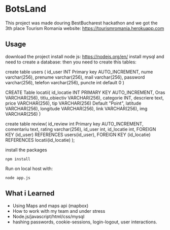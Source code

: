BotsLand
==============

This project was made douring BestBucharest hackathon and we got the 3th place
Tourism Romania    website: https://tourismromania.herokuapp.com

Usage
-----

download the project
install node js: https://nodejs.org/en/ 
install mysql and need to create a database:
then you need to create this tables:

create table users (
id_user  INT Primary key AUTO_INCREMENT,
nume varchar(256),
prenume varchar(256),
mail varchar(256),
password varchar(256),
telefon varchar(256),
puncte int default 0
)

CREATE Table locatii(
id_locatie INT PRIMARY KEY AUTO_INCREMENT,
Oras VARCHAR(256),
titlu_obiectiv VARCHAR(256),
categorie INT,
descriere text,
price VARCHAR(256),
tip VARCHAR(256) Default "Point",
latitude VARCHAR(256),
longitude VARCHAR(256),
link VARCHAR(256),
img VARCHAR(256)
)


create table review(
id_review int Primary key AUTO_INCREMENT,
comentariu text,
rating varchar(256),
id_user int,
id_locatie int,
FOREIGN KEY (id_user) REFERENCES users(id_user),
FOREIGN KEY (id_locatie) REFERENCES locatii(id_locatie)
);


install the packages 

    npm install

    
 Run on local host with:
 
    node app.js
 


What i Learned
-----
* Using Maps and maps api (mapbox)
* How to work with my team and under stress
* Node.js/javascript/html/css/mysql
* hashing passwords, cookie-sessions, login-logout, user interactions.
